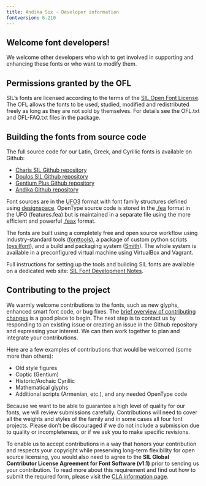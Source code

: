 ```yaml
---
title: Andika Six - Developer information
fontversion: 6.210
---
```


## Welcome font developers!

We welcome other developers who wish to get involved in supporting and enhancing these fonts or who want to modify them.

## Permissions granted by the OFL

SIL’s fonts are licensed according to the terms of the [SIL Open Font License](https://openfontlicense.org). The OFL allows the fonts to be used, studied, modified and redistributed freely as long as they are not sold by themselves. For details see the OFL.txt and OFL-FAQ.txt files in the package.

## Building the fonts from source code

The full source code for our Latin, Greek, and Cyrillic fonts is available on Github:

- [Charis SIL Github repository](https://github.com/silnrsi/font-charis)
- [Doulos SIL Github repository](https://github.com/silnrsi/font-doulos)
- [Gentium Plus Github repository](https://github.com/silnrsi/font-gentium)
- [Andika Github repository](https://github.com/silnrsi/font-andika)

Font sources are in the [UFO3](https://unifiedfontobject.org/versions/ufo3/) format with font family structures defined using [designspace](https://github.com/fonttools/fonttools/tree/master/Doc/source/designspaceLib). OpenType source code is stored in the [.fea](https://adobe-type-tools.github.io/afdko/OpenTypeFeatureFileSpecification.html) format in the UFO (features.fea) but is maintained in a separate file using the more efficient and powerful [.feax](https://github.com/silnrsi/pysilfont/blob/master/docs/feaextensions.rawmd) format.

The fonts are built using a completely free and open source workflow using industry-standard tools ([fonttools](https://github.com/fonttools/fonttools)), a package of custom python scripts ([pysilfont](https://github.com/silnrsi/pysilfont)), and a build and packaging system ([Smith](https://github.com/silnrsi/smith)). The whole system is available in a preconfigured virtual machine using VirtualBox and Vagrant.

Full instructions for setting up the tools and building SIL fonts are available on a dedicated web site: [SIL Font Development Notes](https://silnrsi.github.io/silfontdev/).

## Contributing to the project

We warmly welcome contributions to the fonts, such as new glyphs, enhanced smart font code, or bug fixes. The [brief overview of contributing changes](https://silnrsi.github.io/silfontdev/en-US/Contributing_Changes.html) is a good place to begin. The next step is to contact us by responding to an existing issue or creating an issue in the Github repository and expressing your interest. We can then work together to plan and integrate your contributions.

Here are a few examples of contributions that would be welcomed (some more than others):

- Old style figures
- Coptic (Gentium)
- Historic/Archaic Cyrillic
- Mathematical glyphs
- Additional scripts (Armenian, etc.), and any needed OpenType code

Because we want to be able to guarantee a high level of quality for our fonts, we will review submissions carefully. Contributions will need to cover all the weights and styles of the family and in some cases all four font projects. Please don’t be discouraged if we do not include a submission due to quality or incompleteness, or if we ask you to make specific revisions. 

To enable us to accept contributions in a way that honors your contribution and respects your copyright while preserving long-term flexibility for open source licensing, you would also need to agree to the **SIL Global Contributor License Agreement for Font Software (v1.1)** prior to sending us your contribution. To read more about this requirement and find out how to submit the required form, please visit the [CLA information page](https://software.sil.org/fontcla).
